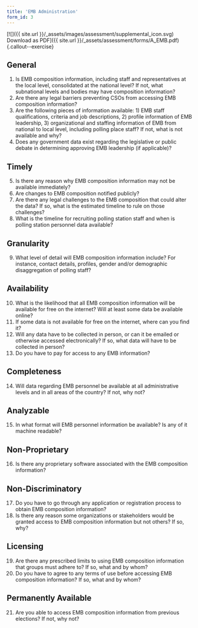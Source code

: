 ```yaml
---
title: 'EMB Administration'
form_id: 3
---
```


[![]({{ site.url }}/\_assets/images/assessment/supplemental_icon.svg) Download as PDF]({{ site.url }}/\_assets/assessment/forms/A_EMB.pdf){.callout--exercise}

## General

1. Is EMB composition information, including staff and representatives at the local level, consolidated at the national level? If not, what subnational levels and bodies may have composition information?
2. Are there any legal barriers preventing CSOs from accessing EMB composition information?
3. Are the following pieces of information available: 1) EMB staff qualifications, criteria and job descriptions, 2) profile information of EMB leadership, 3) organizational and staffing information of EMB from national to local level, including polling place staff? If not, what is not available and why?
4. Does any government data exist regarding the legislative or public debate in determining approving EMB leadership (if applicable)?

## Timely

5. Is there any reason why EMB composition information may not be available immediately?
6. Are changes to EMB composition notified publicly?
7. Are there any legal challenges to the EMB composition that could alter the data? If so, what is the estimated timeline to rule on those challenges?
8. What is the timeline for recruiting polling station staff and when is polling station personnel data available?

## Granularity

9. What level of detail will EMB composition information include? For instance, contact details, profiles, gender and/or demographic disaggregation of polling staff?

## Availability

10. What is the likelihood that all EMB composition information will be available for free on the internet? Will at least some data be available online?
11. If some data is not available for free on the internet, where can you find it?
12. Will any data have to be collected in person, or can it be emailed or otherwise accessed electronically? If so, what data will have to be collected in person?
13. Do you have to pay for access to any EMB information?

## Completeness

14. Will data regarding EMB personnel be available at all administrative levels and in all areas of the country? If not, why not?

## Analyzable

15. In what format will EMB personnel information be available? Is any of it machine readable?

## Non-Proprietary

16. Is there any proprietary software associated with the EMB composition information?

## Non-Discriminatory

17. Do you have to go through any application or registration process to obtain EMB composition information?
18. Is there any reason some organizations or stakeholders would be granted access to EMB composition information but not others? If so, why?

## Licensing

19. Are there any prescribed limits to using EMB composition information that groups must adhere to? If so, what and by whom?
20. Do you have to agree to any terms of use before accessing EMB composition information? If so, what and by whom?

## Permanently Available

21. Are you able to access EMB composition information from previous elections? If not, why not?
